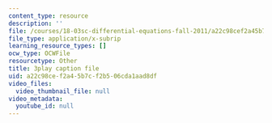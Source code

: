 ```yaml
---
content_type: resource
description: ''
file: /courses/18-03sc-differential-equations-fall-2011/a22c98cef2a45b7cf2b506cda1aad8df_jOBBwI4CYjM.srt
file_type: application/x-subrip
learning_resource_types: []
ocw_type: OCWFile
resourcetype: Other
title: 3play caption file
uid: a22c98ce-f2a4-5b7c-f2b5-06cda1aad8df
video_files:
  video_thumbnail_file: null
video_metadata:
  youtube_id: null
---
```

